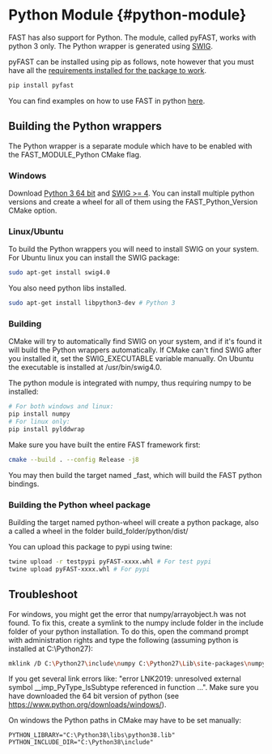 Python Module {#python-module}
===============================

FAST has also support for Python. The module, called pyFAST, works with python 3 only. The Python wrapper is generated using [SWIG](http://swig.org/).

pyFAST can be installed using pip as follows, note however that you must have all the [requirements installed for the package to work](https://github.com/smistad/FAST/wiki/Requirements).
```bash
pip install pyfast
```


You can find examples on how to use FAST in python [here](https://github.com/smistad/FAST/wiki/Examples#python).

Building the Python wrappers
-------------------------------
The Python wrapper is a separate module which have to be enabled with the FAST_MODULE_Python CMake flag.

### Windows
Download [Python 3 64 bit](https://www.python.org/downloads/) and [SWIG >= 4](http://www.swig.org/download.html).
You can install multiple python versions and create a wheel for all of them using the FAST_Python_Version CMake option.

### Linux/Ubuntu

To build the Python wrappers you will need to install SWIG on your system. For Ubuntu linux you can install the SWIG package:
```bash
sudo apt-get install swig4.0
```
You also need python libs installed.
```bash
sudo apt-get install libpython3-dev # Python 3
```

### Building

CMake will try to automatically find SWIG on your system, and if it's found it will build the Python wrappers automatically. If CMake can't find SWIG after you installed it, set the SWIG_EXECUTABLE variable manually. On Ubuntu the executable is installed at /usr/bin/swig4.0.

The python module is integrated with numpy, thus requiring numpy to be installed:
```bash
# For both windows and linux:
pip install numpy
# For linux only:
pip install pylddwrap
```

Make sure you have built the entire FAST framework first:
```bash
cmake --build . --config Release -j8
```

You may then build the target named _fast, which will build the FAST python bindings.

### Building the Python wheel package

Building the target named python-wheel will create a python package, also a called a wheel in the folder build_folder/python/dist/

You can upload this package to pypi using twine:
```bash
twine upload -r testpypi pyFAST-xxxx.whl # For test pypi
twine upload pyFAST-xxxx.whl # For pypi
```

Troubleshoot
-------------------------------
For windows, you might get the error that numpy/arrayobject.h was not found. To fix this, create a symlink to the numpy include folder in the include folder of your python installation. To do this, open the command prompt with administration rights and type the following (assuming python is installed at C:\Python27):
```bash
mklink /D C:\Python27\include\numpy C:\Python27\Lib\site-packages\numpy\core\include\numpy
```

If you get several link errors like: "error LNK2019: unresolved external symbol __imp_PyType_IsSubtype referenced in function ...". Make sure you have downloaded the 64 bit version of python (see https://www.python.org/downloads/windows/).

On windows the Python paths in CMake may have to be set manually:
```
PYTHON_LIBRARY="C:\Python38\libs\python38.lib" 
PYTHON_INCLUDE_DIR="C:\Python38\include" 
```